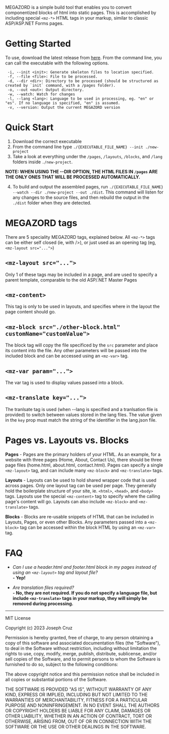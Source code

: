 MEGAZORD is a simple build tool that enables you to convert componentized blocks of html into static pages. This is accomplished by including special `<mz-*>` HTML tags in your markup, similar to classic ASP/ASP.NET Forms pages.

# Getting Started

To use, download the latest release from [here](https://github.com/tvmb/megazord/releases/tag/1.0.0). From the command line, you can call the executable with the following options.

```
 -i, --init <init>: Generate skeleton files to location specified.
 -f, --file <file>: File to be processed.
 -d, --dir <dir>: Directory to be processed (should be structured as created by `init` command, with a /pages folder).
 -o, --out <out>: Output directory.
 -w, --watch: Watch for changes
 -l, --lang <lang>: Language to be used in processing, eg. "en" or "es". If no language is specified, "en" is assumed.
 -v, --version: Output the current MEGAZORD version
```

# Quick Start

1. Download the correct executable
2. From the command line type `./{EXECUTABLE_FILE_NAME} --init ./new-project`
3. Take a look at everything under the `/pages`, `/layouts`, `/blocks`, and `/lang` folders inside `./new-project`. 

**NOTE: WHEN USING THE --DIR OPTION, THE HTML FILES IN `/pages` ARE THE ONLY ONES THAT WILL BE PROCESSED AUTOMATICALLY.**

4. To build and output the assembled pages, run `./{EXECUTABLE_FILE_NAME} --watch --dir ./new-project --out ./dist`. This command will listen for any changes to the source files, and then rebuild the output in the `./dist` folder when they are detected.

# MEGAZORD tags

There are 5 speciality MEGAZORD tags, explained below. All `<mz-*>` tags can be either self closed (ie, with />), or just used as an opening tag (eg, `<mz-layout src="...">`)

## `<mz-layout src="...">` 
Only 1 of these tags may be included in a page, and are used to specify a parent template, comparable to the old ASP/.NET Master Pages

## `<mz-content>`
This tag is only to be used in layouts, and specifies where in the layout the page content should go.

## `<mz-block src="./other-block.html" customName="customValue">`
The block tag will copy the file specificed by the `src` parameter and place its content into the file. Any other parameters will be passed into the included block and can be accessed using an `<mz-var>` tag.

## `<mz-var param="...">`
The var tag is used to display values passed into a block.

## `<mz-translate key="...">`
The tranlsate tag is used (when --lang is specified and a tranlsation file is provided) to switch between values stored in the lang files. The value given in the `key` prop must match the string of the identifier in the lang.json file. 

# Pages vs. Layouts vs. Blocks
**Pages** - Pages are the primary holders of your HTML. As an example, for a website with three pages (Home, About, Contact Us), there should be three page files (home.html, about.html, contact.html). Pages can specify a single `<mz-layout>` tag, and can include many `<mz-block>` and `<mz-translate>` tags.

**Layouts** - Layouts can be used to hold shared wrapper code that is used across pages. Only one layout tag can be used per page. They generally hold the boilerplate structure of your site, ie. `<html>`, `<head>`, and `<body>` tags. Layouts use the special `<mz-content>` tag to specify where the calling page's content will go. Layouts can also include `<mz-block>` and `<mz-translate>` tags.

**Blocks** - Blocks are re-usable snippets of HTML that can be included in Layouts, Pages, or even other Blocks. Any parameters passed into a `<mz-block>` tag can be accessed within the block HTML by using an `<mz-var>` tag.

# FAQ
- _Can I use a header.html and footer.html block in my pages instead of using an `<mz-layout>` tag and layout file?_  
**- Yep!**

- _Are translation files required?_  
**- No, they are not required. If you do not specify a language file, but include `<mz-translate>` tags in your markup, they will simply be removed during processing.**



----

MIT License

Copyright (c) 2023 Joseph Cruz

Permission is hereby granted, free of charge, to any person obtaining a copy
of this software and associated documentation files (the "Software"), to deal
in the Software without restriction, including without limitation the rights
to use, copy, modify, merge, publish, distribute, sublicense, and/or sell
copies of the Software, and to permit persons to whom the Software is
furnished to do so, subject to the following conditions:

The above copyright notice and this permission notice shall be included in all
copies or substantial portions of the Software.

THE SOFTWARE IS PROVIDED "AS IS", WITHOUT WARRANTY OF ANY KIND, EXPRESS OR
IMPLIED, INCLUDING BUT NOT LIMITED TO THE WARRANTIES OF MERCHANTABILITY,
FITNESS FOR A PARTICULAR PURPOSE AND NONINFRINGEMENT. IN NO EVENT SHALL THE
AUTHORS OR COPYRIGHT HOLDERS BE LIABLE FOR ANY CLAIM, DAMAGES OR OTHER
LIABILITY, WHETHER IN AN ACTION OF CONTRACT, TORT OR OTHERWISE, ARISING FROM,
OUT OF OR IN CONNECTION WITH THE SOFTWARE OR THE USE OR OTHER DEALINGS IN THE
SOFTWARE.